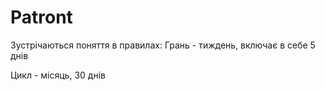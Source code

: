 # Patront

Зустрічаються поняття в правилах:
Грань - тиждень, включає в себе 5 днів

Цикл - місяць, 30 днів